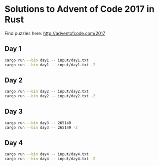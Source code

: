 # Solutions to Advent of Code 2017 in Rust

Find puzzles here: http://adventofcode.com/2017

## Day 1

```bash
cargo run --bin day1 -- input/day1.txt
cargo run --bin day1 -- input/day1.txt -2
```

## Day 2

```bash
cargo run --bin day2 -- input/day2.txt
cargo run --bin day2 -- input/day2.txt -2
```

## Day 3

```bash
cargo run --bin day3 -- 265149
cargo run --bin day3 -- 265149 -2
```

## Day 4

```bash
cargo run --bin day4 -- input/day4.txt
cargo run --bin day4 -- input/day4.txt -2
```
